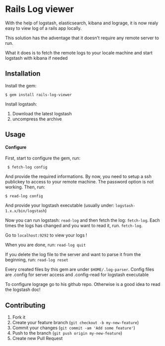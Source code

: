 # Rails Log viewer

With the help of logstash, elasticsearch, kibana and lograge, it is now realy easy to view log of a rails app locally.

This solution has the adventage that it doesn't require any remote server to run.

What it does is to fetch the remote logs to your locale machine and start logstash with kibana if needed



## Installation

Install the gem:

    $ gem install rails-log-viewer
    
Install logstash:

1. Download the latest logstash
2. uncompress the archive

## Usage

#### Configure

First, start to configure the gem, run:

     $ fetch-log config
     
And provide the required informations. By now, you need to setup a ssh publickey to access to your remote machine. The password option is not working. Then, run:

    $ read-log config
    
And provide your logstash executable (usually under: `logstash-1.x.x/bin/logstash`)

Now you can run logstash: ` read-log ` and then fetch the log: ` fetch-log `. Each times the logs has changed and you want to read it, run. ` fetch-log `.

Go to ` localhost:9292 ` to view your logs !

When you are done, run: ` read-log quit `

If you delete the log file to the server and want to parse it from the beginning, run: `read-log reset`

Every created files by this gem are under `$HOME/.log-parser`. Config files are .config for server access and .config-read for logstash executable

To configure lograge go to his github repo. Otherwise is a good idea to read the logstash doc!

## Contributing

1. Fork it
2. Create your feature branch (`git checkout -b my-new-feature`)
3. Commit your changes (`git commit -am 'Add some feature'`)
4. Push to the branch (`git push origin my-new-feature`)
5. Create new Pull Request
